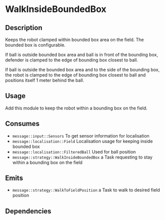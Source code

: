 # WalkInsideBoundedBox

## Description

Keeps the robot clamped within bounded box area on the field. The bounded box is configurable.

If ball is outside bounded box area and ball is in front of the bounding box, defender is clamped to the edge of bounding box closest to ball.

If ball is outside the bounded box area and to the side of the bounding box, the robot is clamped to the edge of bounding box closest to ball and positions itself 1 meter behind the ball.

## Usage

Add this module to keep the robot within a bounding box on the field.

## Consumes

- `message::input::Sensors` To get sensor information for localisation
- `message::localisation::Field` Localisation usage for keeping inside bounded box
- `message::localisation::FilteredBall` Used for ball position
- `message::strategy::WalkInsideBoundedBox` a Task requesting to stay within a bounding box on the field

## Emits

- `message::strategy::WalkToFieldPosition` a Task to walk to desired field position

## Dependencies
